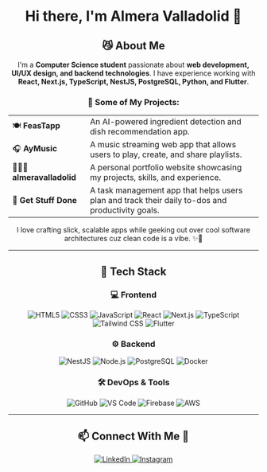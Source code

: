 <div align="center">

# Hi there, I'm Almera Valladolid 👋

## 😼 About Me
I'm a **Computer Science student** passionate about **web development, UI/UX design, and backend technologies**. I have experience working with **React, Next.js, TypeScript, NestJS, PostgreSQL, Python, and Flutter**.

### 🚀 Some of My Projects:
<table align="center">
  <tr>
    <td>🍽 <b>FeasTapp</b></td>
    <td>An AI-powered ingredient detection and dish recommendation app.</td>
  </tr>
  <tr>
    <td>🎧 <b>AyMusic</b></td>
    <td>A music streaming web app that allows users to play, create, and share playlists.</td>
  </tr>
  <tr>
    <td>👩🏻‍💻 <b>almeravalladolid</b></td>
    <td>A personal portfolio website showcasing my projects, skills, and experience.</td>
  </tr>
  <tr>
    <td>📝 <b>Get Stuff Done</b></td>
    <td>A task management app that helps users plan and track their daily to-dos and productivity goals.</td>
  </tr>
</table>

I love crafting slick, scalable apps while geeking out over cool software architectures cuz clean code is a vibe. ✨💅

---

## 🔧 Tech Stack

### 💻 Frontend
![HTML5](https://img.shields.io/badge/-HTML5-E34F26?style=flat&logo=html5&logoColor=white)
![CSS3](https://img.shields.io/badge/-CSS3-1572B6?style=flat&logo=css3&logoColor=white)
![JavaScript](https://img.shields.io/badge/-JavaScript-F7DF1E?style=flat&logo=javascript&logoColor=black)
![React](https://img.shields.io/badge/-React-61DAFB?style=flat&logo=react&logoColor=white)
![Next.js](https://img.shields.io/badge/-Next.js-000000?style=flat&logo=nextdotjs&logoColor=white)
![TypeScript](https://img.shields.io/badge/-TypeScript-3178C6?style=flat&logo=typescript&logoColor=white)
![Tailwind CSS](https://img.shields.io/badge/-TailwindCSS-38B2AC?style=flat&logo=tailwind-css&logoColor=white)
![Flutter](https://img.shields.io/badge/-Flutter-02569B?style=flat&logo=flutter&logoColor=white)

### ⚙ Backend
![NestJS](https://img.shields.io/badge/-NestJS-E0234E?style=flat&logo=nestjs&logoColor=white)
![Node.js](https://img.shields.io/badge/-Node.js-339933?style=flat&logo=node.js&logoColor=white)
![PostgreSQL](https://img.shields.io/badge/-PostgreSQL-336791?style=flat&logo=postgresql&logoColor=white)
![Docker](https://img.shields.io/badge/-Docker-2496ED?style=flat&logo=docker&logoColor=white)

### 🛠 DevOps & Tools
![GitHub](https://img.shields.io/badge/-GitHub-181717?style=flat&logo=github&logoColor=white)
![VS Code](https://img.shields.io/badge/-VS%20Code-007ACC?style=flat&logo=visual-studio-code&logoColor=white)
![Firebase](https://img.shields.io/badge/-Firebase-FFCA28?style=flat&logo=firebase&logoColor=white)
![AWS](https://img.shields.io/badge/-AWS-FF9900?style=flat&logo=amazonaws&logoColor=white)

---

## 📫 Connect With Me 🤝

<p align="center">
  <a href="https://www.linkedin.com/in/almera-valladolid-671929327/">
    <img src="https://img.shields.io/badge/LinkedIn-0077B5?style=for-the-badge&logo=linkedin&logoColor=white" alt="LinkedIn">
  </a>
  <a href="https://www.instagram.com/almeravalladolid/">
    <img src="https://img.shields.io/badge/Instagram-E4405F?style=for-the-badge&logo=instagram&logoColor=white" alt="Instagram">
  </a>
</p>

</div>
